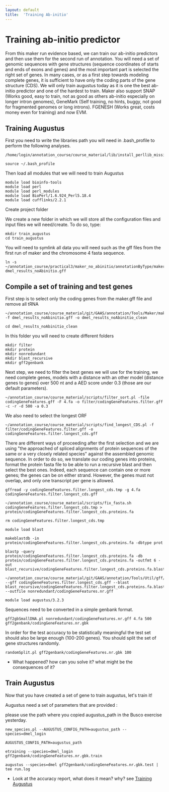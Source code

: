 ```yaml
---
layout: default
title:  'Training Ab-initio'
---
```


# Training ab-initio predictor

From this maker run evidence based, we can train our ab-initio predictors and then use them for the second run of annotation. 
You will need a set of genomic sequences with gene structures (sequence coordinates of starts and ends of exons and genes) and the most important part is selected the right set of genes. 
In many cases, or as a first step towards modeling complete genes, it is sufficient to have only the coding parts of the gene structure (CDS).
We will only train augustus today as it is one the best ab-initio predictor and one of the hardest to train.
Maker also support SNAP (Works good, easy to train, not as good as others ab-initio especially on longer intron genomes), GeneMark (Self training, no hints, buggy, not good for fragmented genomes or long introns).
FGENESH (Works great, costs money even for training) and now EVM.


## Training Augustus

First you need to write the libraries path you will need in .bash_profile to perform the following analyses.
```
/home/login/annotation_course/course_material/lib/install_perllib_missing.sh

source ~/.bash_profile
```
Then load all modules that we will need to train Augustus
```
module load bioinfo-tools   
module load perl  
module load perl_modules  
module load BioPerl/1.6.924_Perl5.18.4   
module load cufflinks/2.2.1
```
Create project folder

We create a new folder in which we will store all the configuration files and input files we will need/create. To do so, type:
```
mkdir train_augustus
cd train_augustus
```
You will need to symlink all data you will need such as the gff files from the first run of maker and the chromosome 4 fasta sequence.
```
ln -s ~/annotation_course/practical3/maker_no_abinitio/annotationByType/maker.gff dmel_results_noAbinitio.gff
```
## Compile a set of training and test genes

First step is to select only the coding genes from the maker.gff file and remove all tRNA
```
~/annotation_course/course_material/git/GAAS/annotation/Tools/Maker/maker_gff3manager_JD_v8.pl -f dmel_results_noAbinitio.gff -o dmel_results_noAbinitio_clean

cd dmel_results_noAbinitio_clean
```
In this folder you will need to create different folders
```
mkdir filter  
mkdir protein  
mkdir nonredundant  
mkdir blast_recursive  
mkdir gff2genbank  
```
Next step, we need to filter the best genes we will use for the training, we need complete genes, models with a distance with an other model (distance genes to genes) over 500 nt and a AED score under 0.3 (those are our default parameters).
```
~/annotation_course/course_material/scripts/filter_sort.pl -file codingGeneFeatures.gff -F 4.fa -o filter/codingGeneFeatures.filter.gff -c -r -d 500 -a 0.3
```
We also need to select the longest ORF
```
~/annotation_course/course_material/scripts/find_longest_CDS.pl -f filter/codingGeneFeatures.filter.gff -o codingGeneFeatures.filter.longest_cds.gff
```
There are different ways of proceeding after the first selection and we are using "the approached of spliced alignments of protein sequences of the same or a very closely related species" against the assembled genomic sequence.
In order to do so, we translate our coding genes into proteins, format the protein fasta file to be able to run a recursive blast and then select the best ones.
Indeed, each sequence can contain one or more genes; the genes can be on either strand. However, the genes must not overlap, and only one transcript per gene is allowed.
```
gffread -y codingGeneFeatures.filter.longest_cds.tmp -g 4.fa codingGeneFeatures.filter.longest_cds.gff  

~/annotation_course/course_material/scripts/fix_fasta.sh codingGeneFeatures.filter.longest_cds.tmp > protein/codingGeneFeatures.filter.longest_cds.proteins.fa  

rm codingGeneFeatures.filter.longest_cds.tmp

module load blast  

makeblastdb -in protein/codingGeneFeatures.filter.longest_cds.proteins.fa -dbtype prot  

blastp -query protein/codingGeneFeatures.filter.longest_cds.proteins.fa -db protein/codingGeneFeatures.filter.longest_cds.proteins.fa -outfmt 6 -out blast_recursive/codingGeneFeatures.filter.longest_cds.proteins.fa.blast_recursive

~/annotation_course/course_material/git/GAAS/annotation/Tools/Util/gff/gff_filter_by_mrna_id.pl --gff codingGeneFeatures.filter.longest_cds.gff --blast blast_recursive/codingGeneFeatures.filter.longest_cds.proteins.fa.blast_recursive --outfile nonredundant/codingGeneFeatures.nr.gff

module load augustus/3.2.3
```
Sequences need to be converted in a simple genbank format.
```
gff2gbSmallDNA.pl nonredundant/codingGeneFeatures.nr.gff 4.fa 500 gff2genbank/codingGeneFeatures.nr.gbk
```
In order for the test accuracy to be statistically meaningful the test set should also be large enough (100-200 genes). 
You should split the set of gene structures randomly.
```
randomSplit.pl gff2genbank/codingGeneFeatures.nr.gbk 100
```
- What happened? how can you solve it? what might be the consequences of it? 


## Train Augustus

Now that you have created a set of gene to train augustus, let's train it!

Augustus need a set of parameters that are provided :

please use the path where you copied augustus_path in the Busco exercise yesterday.
```
new_species.pl --AUGUSTUS_CONFIG_PATH=augustus_path --species=dmel_login

AUGUSTUS_CONFIG_PATH=augustus_path

etraining --species=dmel_login gff2genbank/codingGeneFeatures.nr.gbk.train 

augustus --species=dmel gff2genbank/codingGeneFeatures.nr.gbk.test | tee run.log 
```
- Look at the accuracy report, what does it mean? why? see [Training Augustus](http://www.vcru.wisc.edu/simonlab/bioinformatics/programs/augustus/docs/tutorial2015/training.html)
